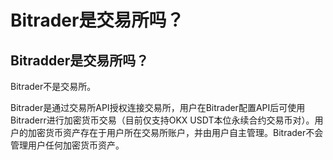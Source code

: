 # Bitrader是交易所吗？

## Bitradder是交易所吗？

Bitrader不是交易所。

Bitrader是通过交易所API授权连接交易所，用户在Bitrader配置API后可使用Bitraderr进行加密货币交易（目前仅支持OKX USDT本位永续合约交易币对）。用户的加密货币资产存在于用户所在交易所账户，并由用户自主管理。Bitrader不会管理用户任何加密货币资产。
